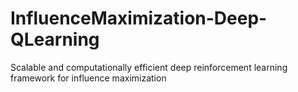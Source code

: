 # InfluenceMaximization-Deep-QLearning
Scalable and computationally efficient deep reinforcement learning framework for influence maximization
